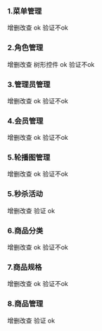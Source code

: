 ### 1.菜单管理

增删改查  ok  验证不ok

### 2.角色管理

增删改查 树形控件 ok  验证不ok

### 3.管理员管理

增删改查 ok  验证不ok

### 4.会员管理

增删改查 ok  验证不ok

### 5.轮播图管理

增删改查 ok  验证不ok

### 5.秒杀活动

增删改查 验证 ok 

### 6.商品分类

增删改查 ok  验证不ok

### 7.商品规格

增删改查 ok  验证不ok

### 8.商品管理

增删改查 验证 ok 
